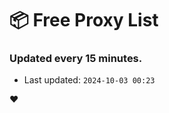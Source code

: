 # :package: Free Proxy List
### Updated every 15 minutes.

- Last updated: `2024-10-03 00:23`

:heart:
